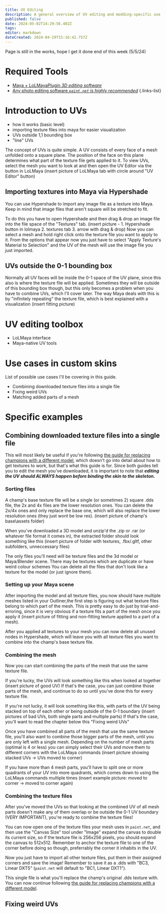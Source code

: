```yaml
---
title: UV Editing
description: A general overview of UV editing and modding-specific use cases of it
published: false
date: 2024-05-02T14:29:56.402Z
tags: 
editor: markdown
dateCreated: 2024-04-29T15:16:42.757Z
---
```


Page is still in the works, hope I get it done end of this week (5/5/24)

# Required Tools
- [Maya + LoLMayaPlugin *3D editing software*](https://wiki.runeforge.io/en/core-guides/tools/maya)
- [Any photo editing software *`paint.net` is highly recommended*](https://wiki.runeforge.io/en/core-guides/tools/paint-net)
{.links-list}

# Introduction to UVs
- how it works (basic level)
- importing texture files into maya for easier visualization
- UVs outside 1,1 bounding box
- "line" UVs

The concept of UVs is quite simple.
A UV consists of every face of a mesh unfolded onto a square plane. The position of the face on this plane determines what part of the texture file gets applied to it.
To view UVs, select the mesh you want to look at and then open the UV Editor via the button in LoLMaya (insert picture of LoLMaya tab with circle around "UV Editor" button)

## Importing textures into Maya via Hypershade
You can use Hypershade to import any image file as a texture into Maya. 
Keep in mind that image files that aren't square will be stretched to fit.

To do this you have to open Hypershade and then drag & drop an image file into the file space of the "Textures" tab.
(insert picture - 1. Hypershade button in lolmaya 2. textures tab 3. arrow with drag & drop)
Now you can select a mesh and hold right click onto the texture file you want to apply to it. 
From the options that appear now you just have to select "Apply Texture's Material to Selection" and the UV of the mesh will use the image file you just imported.

## UVs outside the 0-1 bounding box
Normally all UV faces will be inside the 0-1 space of the UV plane, since this also is where the texture file will be applied. 
Sometimes they will be outside of this bounding box though, but this only becomes a problem when you have to combine UVs, which I'll cover later.
The way Maya deals with this is by "infinitely repeating" the texture file, which is best explained with a visualization (insert fitting picture)


# UV editing toolbox
- LoLMaya interface
- Maya-native UV tools

# Use cases in custom skins
List of possible use cases I'll be covering in this guide.
- Combining downloaded texture files into a single file
- Fixing weird UVs
- Matching added parts of a mesh

# Specific examples
## Combining downloaded texture files into a single file
This will most likely be useful if you're following [the guide for replacing champions with a different model](https://wiki.runeforge.io/en/specific-guide/3d-modelling/Replacing-Champion-With-a-Completely-Different-Model), which doesn't go into detail about how to get textures to work, but that's what this guide is for.
Since both guides tell you to edit the mesh you've downloaded, it is important to note that ***editing the UV should ALWAYS happen before binding the skin to the skeleton.***

### Sorting files
A champ's base texture file will be a single (or sometimes 2) square .dds file, the 2x and 4x files are the lower resolution ones. You can delete the 2x/4x ones and only replace the base one, which will also replace the lower resolution ones (they just wont be low res). (insert picture of champ's base\assets folder)

When you've downloaded a 3D model and unzip'd the .zip or .rar (or whatever file format it comes in), the extracted folder should look something like this
(insert picture of folder with textures, .fbx/.gltf, other subfolders, unneccessary files)

The only files you'll need will be texture files and the 3d model or Maya/Blender scene. There may be textures which are duplicate or have weird colour schemes
You can delete all the files that don't look like a texture for the model (or just ignore them).

### Setting up your Maya scene
After importing the model and all texture files, you now should have multiple meshes listed in your Outliner,the first step is figuring out what texture files belong to which part of the mesh. This is pretty easy to do just by trial-and-erroring, since it is very obvious if a texture fits a part of the mesh once you apply it (insert picture of fitting and non-fitting texture applied to a part of a mesh).

After you applied all textures to your mesh you can now delete all unused nodes in Hypershade, which will leave you with all texture files you want to combine into the champ's base texture file.

### Combining the mesh
Now you can start combining the parts of the mesh that use the same texture file.

If you're lucky, the UVs will look something like this when looked at together (insert picture of good UV)
If that's the case, you can just combine those parts of the mesh, and continue to do so until you've done this for every texture file.

If you're not lucky, it will look something like this, with parts of the UV being stacked on top of each other or being outside of the 0-1 boundary (insert pictures of bad UVs, both single parts and multiple parts)
If that's the case, you'll want to read the chapter below this "Fixing weird UVs"

Once you have combined all parts of the mesh that use the same texture file, you'll also want to combine those bigger parts of the mesh, until you are only left with a single mesh. 
Depending on the number of mesh parts (optimal is 4 or less) you can simply select their UVs and move them to different corners with the LoLMaya commands (insert picture showing stacked UVs -> UVs moved to corner)

If you have more than 4 mesh parts, you'll have to split one or more quadrants of your UV into more quadrants, which comes down to using the LoLMaya commands multiple times (insert example picture: moved to corner -> moved to corner again)

### Combining the texture files
After you've moved the UVs so that looking at the combined UV of all mesh parts doesn't make any of them overlap or be outside the 0-1 UV boundary (VERY IMPORTANT), you're ready to combine the texture files!

You can now open one of the texture files your mesh uses in `paint.net`, and then use the "Canvas Size" tool under "Image" expand the canvas to double its current size, so if the texture file is 256x256 pixels, you should expand the canvas to 512x512. 
Remember to anchor the texture file to one of the corner before doing so though, preferrably the corner it inhabits in the UV.

Now you just have to import all other texture files, put them in their assigned corners and save the image!
Remember to save it as a .dds with "BC3, Linear DXT5" (`paint.net` will default to "BC1, Linear DXT1").

This single file is what you'll replace the champ's original .dds texture with.
You can now continue following [the guide for replacing champions with a different model](https://wiki.runeforge.io/en/specific-guide/3d-modelling/Replacing-Champion-With-a-Completely-Different-Model).

## Fixing weird UVs
